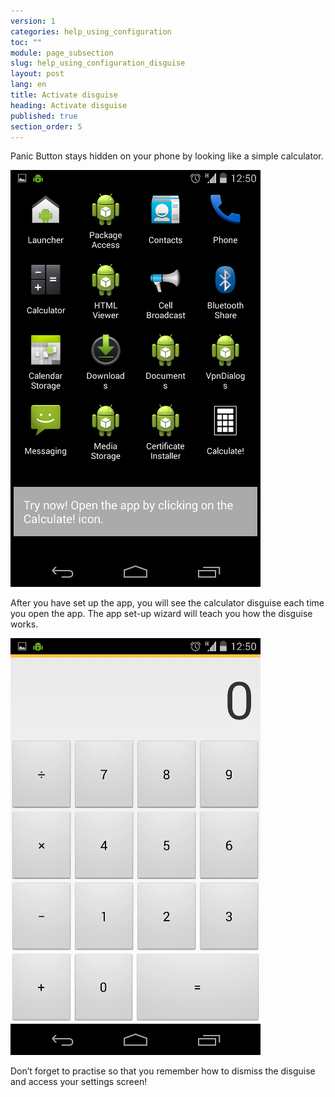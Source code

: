 ```yaml
---
version: 1
categories: help_using_configuration
toc: ""
module: page_subsection
slug: help_using_configuration_disguise
layout: post
lang: en
title: Activate disguise
heading: Activate disguise
published: true
section_order: 5
---
```


Panic Button stays hidden on your phone by looking like a simple calculator. 

![The application is disguised and can be launched by using the Calculate! icon](/media/Screenshot_2014-03-06-12-50-12.png)

After you have set up the app, you will see the calculator disguise each time you open the app. The app set-up wizard will teach you how the disguise works. 

![The application is disguised as a calculator](/media/Screenshot_2014-03-06-12-50-45.png)

Don’t forget to practise so that you remember how to dismiss the disguise and access your settings screen!


